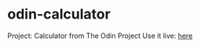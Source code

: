 # odin-calculator
Project: Calculator from The Odin Project
Use it live: [here](https://samjwebster.github.io/odin-calculator/)
